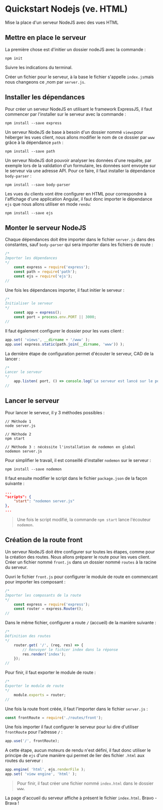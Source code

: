 # Quickstart Nodejs (ve. HTML)
Mise la place d'un serveur NodeJS avec des vues HTML

## Mettre en place le serveur
La première chose est d'initier un dossier nodeJS avec la commande :
```
npm init
```
Suivre les indications du terminal.

Créer un fichier pour le serveur, à la base le fichier s'appelle `index.js`mais nous changeons ce ,nom par `server.js`.

## Installer les dépendances
Pour créer un serveur NodeJS en utilisant le framework ExpressJS, il faut commencer par l'installer sur le serveur avec la commande :
```
npm install --save express
```

Un serveur NodeJS de base à besoin d'un dossier nommé `views`pour héberger les vues client, nous allons modifier le nom de ce dossier par `www` grâce à la dépendance `path` :
```
npm install --save path
```

Un serveur NodeJS doit pouvoir analyser les données d'une requête, par exemple lors de la validation d'un formulaire, les données sont envoyée sur le serveur via une adresse API. Pour ce faire, il faut installer la dépendance `body-parser` :
```
npm install --save body-parser
```

Les vues du clients vont être configurer en HTML pour correspondre à l'affichage d'une application Angular, il faut donc importer le dépendance `ejs` que nous allons utiliser en mode `rendu`:
```
npm install --save ejs
```

## Monter le serveur NodeJS
Chaque dépendances doit être importer dans le fichier `server.js` dans des constantes, sauf `body-parser` qui sera importer dans les fichiers de route :
```js
/*
Importer les dépendances
*/
    const express = require('express');
    const path = require('path');
    const ejs = require('ejs');
//
```

Une fois les dépendances importer, il faut initier le serveur :
```js
/*
Initialiser le serveur
*/
    const app = express();
    const port = process.env.PORT || 3000;
//
```

Il faut également configurer le dossier pour les vues client :
```js
app.set( 'views', __dirname + '/www' );
app.use( express.static(path.join(__dirname, 'www')) );
```

La dernière étape de configuration permet d'écouter le serveur, CAD de la lancer :
```js
/*
Lancer le serveur
*/
    app.listen( port, () => console.log(`Le serveur est lancé sur le port ${port}`) );
//
```

## Lancer le serveur
Pour lancer le serveur, il y 3 méthodes possibles :
```
// Méthode 1
node server.js

// Méthode 2
npm start

// Méthode 3 : nécéssite l'installation de nodemon en global
nodemon server.js

```

Pour simplifier le travail, il est conseillé d'installer `nodemon` sur le serveur :
```
npm install --save nodemon
```

Il faut ensuite modifier le script dans le fichier `package.json` de la façon suivante :
```json
...
"scripts": {
    "start": "nodemon server.js"
},
...
```
> Une fois le script modifié, la commande `npm start` lance l'écouteur `nodemon`.

## Création de la route front
Un serveur NodeJS doit être configurer sur toutes les étapes, comme pour la création des routes. Nous allons préparer le route pour les vues client. Créer un fichier nommé `front.js` dans un dossier nommé `routes` à la racine du serveur.

Ouvri le fichier `front.js` pour configurer le module de route en commencant pour importer les composant :
```js
/*
Importer les composants de la route
*/
    const express = require('express');
    const router = express.Router();
//
```

Dans le même fichier, configurer a route `/` (accueil) de la manière suivante : 
```js
/*
Définition des routes
*/
    router.get( '/', (req, res) => {
        // Renvoyer le fichier index dans la réponse
        res.render('index');
    });
//
```

Pour finir, il faut exporter le module de route :
```js
/*
Exporter le module de route
*/
    module.exports = router;
//
```

Une fois la route front créée, il faut l'importer dans le fichier `server.js` :
```js
const frontRoute = require('./routes/front');
```

Une fois importer il faut configurer le serveur pour lui dire d'utiliser `frontRoute` pour l'adresse `/` :
```js
app.use('/', frontRoute);
```

A cette étape, aucun moteurs de rendu n'est défini, il faut donc utiliser le principe de `ejs` d'une manière qui permet de lier des fichier `.html` aux routes du serveur : 
```js
app.engine( 'html', ejs.renderFile );
app.set( 'view engine', 'html' );
```
> Pour finir, il faut créer une fichier nommé `index.html` dans le dossier `www`.

La page d'accueil du serveur affiche à présent le fichier `index.html`. Bravo - Brava !
